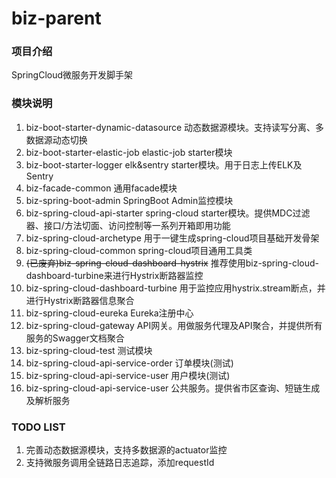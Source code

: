 # biz-parent

### 项目介绍

SpringCloud微服务开发脚手架

### 模块说明

1. biz-boot-starter-dynamic-datasource 
    动态数据源模块。支持读写分离、多数据源动态切换
2. biz-boot-starter-elastic-job 
    elastic-job starter模块
3. biz-boot-starter-logger 
    elk&sentry starter模块。用于日志上传ELK及Sentry
4. biz-facade-common 
    通用facade模块
5. biz-spring-boot-admin 
    SpringBoot Admin监控模块
6. biz-spring-cloud-api-starter 
   spring-cloud starter模块。提供MDC过滤器、接口/方法切面、访问控制等一系列开箱即用功能
7. biz-spring-cloud-archetype 
    用于一键生成spring-cloud项目基础开发骨架
8. biz-spring-cloud-common 
    spring-cloud项目通用工具类
9. ~~(已废弃)biz-spring-cloud-dashboard-hystrix~~ 
    推荐使用biz-spring-cloud-dashboard-turbine来进行Hystrix断路器监控
10. biz-spring-cloud-dashboard-turbine 
     用于监控应用hystrix.stream断点，并进行Hystrix断路器信息聚合
11. biz-spring-cloud-eureka 
     Eureka注册中心
12. biz-spring-cloud-gateway 
     API网关。用做服务代理及API聚合，并提供所有服务的Swagger文档聚合
13. biz-spring-cloud-test 
     测试模块
14. biz-spring-cloud-api-service-order 
     订单模块(测试)
15. biz-spring-cloud-api-service-user 
     用户模块(测试)
16. biz-spring-cloud-api-service-user 
     公共服务。提供省市区查询、短链生成及解析服务
     
### TODO LIST

1. 完善动态数据源模块，支持多数据源的actuator监控 
2. 支持微服务调用全链路日志追踪，添加requestId 